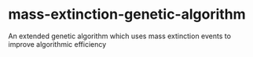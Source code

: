 # mass-extinction-genetic-algorithm
An extended genetic algorithm which uses mass extinction events to improve algorithmic efficiency
